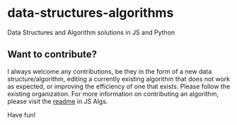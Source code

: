# data-structures-algorithms
Data Structures and Algorithm solutions in JS and Python

## Want to contribute?

I always welcome any contributions, be they in the form of a new data structure/algorithm, editing a currently existing algorithm that does not work as expected, or improving the efficiency of one that exists. Please follow the existing organization. For more information on contributing an algorithm, please visit the [readme](https://github.com/bry-an/data-structures-algorithms/blob/master/javascript/algorithms/README.md) in JS Algs.  

Have fun!
